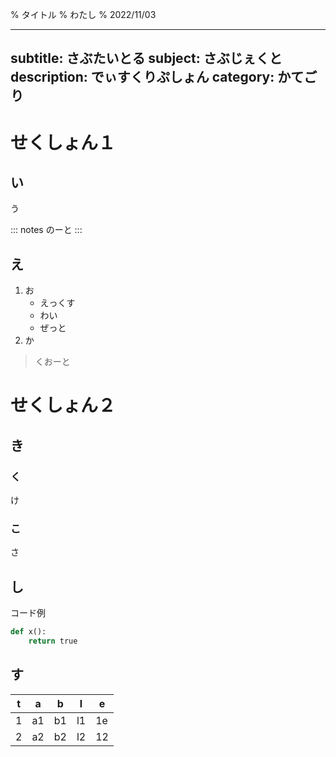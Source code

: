 % タイトル
% わたし
% 2022/11/03

---
subtitle: さぶたいとる
subject: さぶじぇくと
description: でぃすくりぷしょん
category: かてごり
---

# せくしょん１

## い
う

::: notes
のーと
:::

## え
1. お
    + えっくす
    + わい
    + ぜっと
1. か

> くおーと

# せくしょん２

## き
### く
け

### こ
さ

## し
コード例
```python
def x():
    return true
```

## す
|t|a|b|l|e|
|-|-|-|-|-|
|1|a1|b1|l1|1e|
|2|a2|b2|l2|12|
